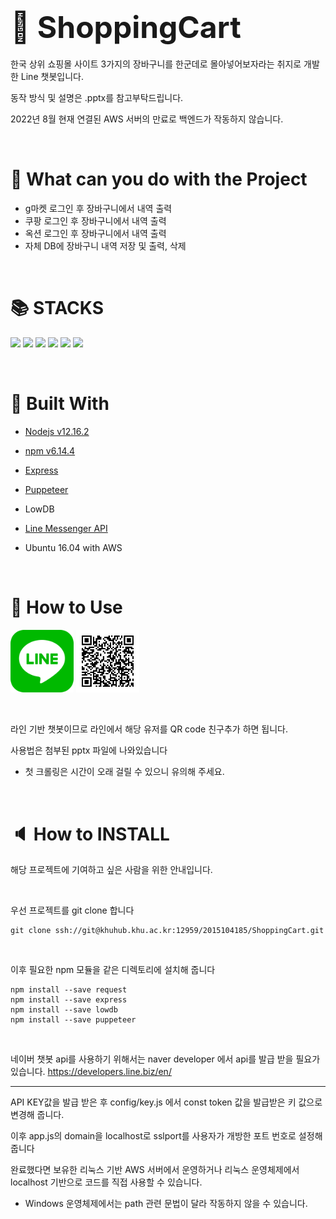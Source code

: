 # <span style="font-size:3rem">🛒 ShoppingCart</span>

한국 상위 쇼핑몰 사이트 3가지의 장바구니를 한군데로 몰아넣어보자라는 취지로 개발한 Line 챗봇입니다.

동작 방식 및 설명은 .pptx를 참고부탁드립니다.

2022년 8월 현재 연결된 AWS 서버의 만료로 백엔드가 작동하지 않습니다.

&nbsp;&nbsp;

# 🎈 What can you do with the Project

- g마켓 로그인 후 장바구니에서 내역 출력
- 쿠팡 로그인 후 장바구니에서 내역 출력
- 옥션 로그인 후 장바구니에서 내역 출력
- 자체 DB에 장바구니 내역 저장 및 출력, 삭제

&nbsp;&nbsp;

# 📚 STACKS

<img src="https://img.shields.io/badge/javascript-F7DF1E?style=for-the-badge&logo=javascript&logoColor=black"/>
<img src="https://img.shields.io/badge/node.js-339933?style=for-the-badge&logo=Node.js&logoColor=white"/>
<img src="https://img.shields.io/badge/lowDB-257546?style=for-the-badge&logoColor=white"/>
<img src="https://img.shields.io/badge/Puppeteer-40B5A4?style=for-the-badge&logo=Puppeteer&logoColor=white"/>
<img src="https://img.shields.io/badge/Line-00C300?style=for-the-badge&logo=Line&logoColor=white"/>
<img src="https://img.shields.io/badge/Amazone_Ec2-FF9900?style=for-the-badge&logo=amazonec2&logoColor=white"/>

&nbsp;&nbsp;

# 🔨 Built With

- [Nodejs v12.16.2]
- [npm v6.14.4]
- [Express]
- [Puppeteer]
- LowDB
- [Line Messenger API]

- Ubuntu 16.04 with AWS

[nodejs v12.16.2]: https://nodejs.org/ko/
[npm v6.14.4]: https://www.npmjs.com/
[express]: https://expressjs.com/ko/
[puppeteer]: https://pptr.dev/
[line messenger api]: https://developers.line.biz/en/

&nbsp;&nbsp;

# 🔑 How to Use

<img src="imgage/LINE_APP.png" width="20%" height="20%" alt="line"></img>
<img src="imgage/Shoppingcart_QR.png" width="20%" height="20%" alt="line"></img>

&nbsp;&nbsp;

라인 기반 챗봇이므로 라인에서 해당 유저를 QR code 친구추가 하면 됩니다.

사용법은 첨부된 pptx 파일에 나와있습니다

- 첫 크롤링은 시간이 오래 걸릴 수 있으니 유의해 주세요.

&nbsp;&nbsp;

# 🔈 How to INSTALL

해당 프로젝트에 기여하고 싶은 사람을 위한 안내입니다.

&nbsp;&nbsp;

우선 프로젝트를 git clone 합니다

```
git clone ssh://git@khuhub.khu.ac.kr:12959/2015104185/ShoppingCart.git
```

&nbsp;&nbsp;

이후 필요한 npm 모듈을 같은 디렉토리에 설치해 줍니다

```
npm install --save request
npm install --save express
npm install --save lowdb
npm install --save puppeteer
```

&nbsp;&nbsp;

네이버 챗봇 api를 사용하기 위해서는 naver developer 에서 api를 발급 받을 필요가 있습니다.
https://developers.line.biz/en/

---

API KEY값을 발급 받은 후 config/key.js 에서 const token 값을 발급받은 키 값으로 변경해 줍니다.

이후 app.js의 domain을 localhost로 sslport를 사용자가 개방한 포트 번호로 설정해 줍니다

완료했다면 보유한 리눅스 기반 AWS 서버에서 운영하거나 리눅스 운영체제에서 localhost 기반으로 코드를 직접 사용할 수 있습니다.

- Windows 운영체제에서는 path 관련 문법이 달라 작동하지 않을 수 있습니다.
